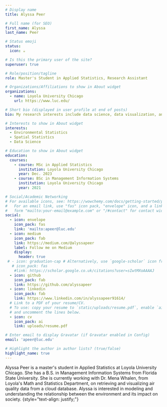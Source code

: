 ```yaml
---
# Display name
title: Alyssa Peer

# Full name (for SEO)
first_name: Alyssa
last_name: Peer

# Status emoji
status:
  icon: ☕️

# Is this the primary user of the site?
superuser: true

# Role/position/tagline
role: Master's Student in Applied Statistics, Research Assistant

# Organizations/Affiliations to show in About widget
organizations:
  - name: Loyola University Chicago
    url: https://www.luc.edu/

# Short bio (displayed in user profile at end of posts)
bio: My research interests include data science, data visualization, and spatial statistics.

# Interests to show in About widget
interests:
  - Environmental Statistics
  - Spatial Statistics
  - Data Science

# Education to show in About widget
education:
  courses:
    - course: MSc in Applied Statistics
      institution: Loyola University Chicago
      year: Dec. 2023
    - course: BSc in Management Information Systems
      institution: Loyola University Chicago
      year: 2021

# Social/Academic Networking
# For available icons, see: https://wowchemy.com/docs/getting-started/page-builder/#icons
#   For an email link, use "fas" icon pack, "envelope" icon, and a link in the
#   form "mailto:your-email@example.com" or "/#contact" for contact widget.
social:
  - icon: envelope
    icon_pack: fas
    link: 'mailto:apeer@luc.edu'
  - icon: medium
    icon_pack: fab
    link: https://medium.com/@alyssapeer
    label: Follow me on Medium
    display:
      header: true
 # - icon: graduation-cap # Alternatively, use `google-scholar` icon from `ai` icon pack
   # icon_pack: fas
    #link: https://scholar.google.co.uk/citations?user=sIwtMXoAAAAJ
  - icon: github
    icon_pack: fab
    link: https://github.com/alyssapeer
  - icon: linkedin
    icon_pack: fab
    link: https://www.linkedin.com/in/alyssapeer91614/
  # Link to a PDF of your resume/CV.
  # To use: copy your resume to `static/uploads/resume.pdf`, enable `ai` icons in `params.yaml`,
  # and uncomment the lines below.
  - icon: cv
    icon_pack: ai
    link: uploads/resume.pdf

# Enter email to display Gravatar (if Gravatar enabled in Config)
email: 'apeer@luc.edu'

# Highlight the author in author lists? (true/false)
highlight_name: true
---
```


Alyssa Peer is a master's student in Applied Statistics at Loyola University Chicago. She has a B.S. in Management Information Systems from Florida State University. She is currently working with Dr. Mena Whalen, from Loyola's Math and Statistics Department, on retrieving and visualizing air quality data from a cloud database. Alyssa is interested in modeling and understanding the relationship between the environment and its impact on society.
{style="text-align: justify;"}

